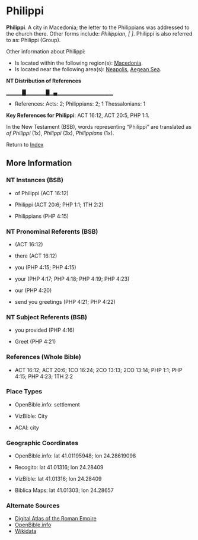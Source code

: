 # Philippi
**Philippi**. 
A city in Macedonia; the letter to the Philippians was addressed to the church there. 
Other forms include: 
*Philippian*, *[ ]*. 
Philippi is also referred to as: 
Philippi (Group). 




Other information about Philippi:


* Is located within the following region(s): 
[Macedonia](Macedonia.md). 
* Is located near the following area(s): 
[Neapolis](Neapolis.md), [Aegean Sea](AegeanSea.md). 


**NT Distribution of References**

▁▁▁▁█▁▁▁▁▁█▁▄▁▁▁▁▁▁▁▁▁▁▁▁▁▁
* References: Acts: 2; Philippians: 2; 1 Thessalonians: 1



**Key References for Philippi**: 
ACT 16:12, ACT 20:5, PHP 1:1. 




In the New Testament (BSB), words representing “Philippi” are translated as 
*of Philippi* (1x), *Philippi* (3x), *Philippians* (1x). 


Return to [Index](00-Index.md)

## More Information

### NT Instances (BSB)

* of Philippi (ACT 16:12)

* Philippi (ACT 20:6; PHP 1:1; 1TH 2:2)

* Philippians (PHP 4:15)



### NT Pronominal Referents (BSB)

*  (ACT 16:12)

* there (ACT 16:12)

* you (PHP 4:15; PHP 4:15)

* your (PHP 4:17; PHP 4:18; PHP 4:19; PHP 4:23)

* our (PHP 4:20)

* send you greetings (PHP 4:21; PHP 4:22)



### NT Subject Referents (BSB)

* you provided (PHP 4:16)

* Greet (PHP 4:21)



### References (Whole Bible)

* ACT 16:12; ACT 20:6; 1CO 16:24; 2CO 13:13; 2CO 13:14; PHP 1:1; PHP 4:15; PHP 4:23; 1TH 2:2


### Place Types

* OpenBible.info: settlement

* VizBible: City

* ACAI: city



### Geographic Coordinates

* OpenBible.info: lat 41.01195948; lon 24.28619098

* Recogito: lat 41.01316; lon 24.28409

* VizBible: lat 41.01316; lon 24.28409

* Biblica Maps: lat 41.01303; lon 24.28657



### Alternate Sources

* [Digital Atlas of the Roman Empire](https://imperium.ahlfeldt.se/places/21892)
* [OpenBible.info](https://www.openbible.info/geo/ancient/a49e1d0)
* [Wikidata](http://www.wikidata.org/entity/Q379652)



